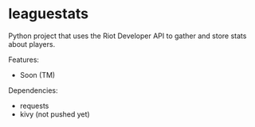 leaguestats
===========

Python project that uses the Riot Developer API to gather and store stats about players.

Features:
* Soon (TM)

Dependencies:
* requests
* kivy (not pushed yet)
